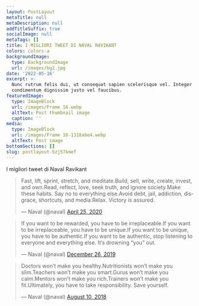 ```yaml
---
layout: PostLayout
metaTitle: null
metaDescription: null
addTitleSuffix: true
socialImage: null
metaTags: []
title: I MIGLIORI TWEET DI NAVAL RAVIKANT
colors: colors-a
backgroundImage:
  type: BackgroundImage
  url: /images/bg2.jpg
date: '2022-05-16'
excerpt: >-
  Nunc rutrum felis dui, ut consequat sapien scelerisque vel. Integer
  condimentum dignissim justo vel faucibus.
featuredImage:
  type: ImageBlock
  url: /images/Frame 16.webp
  altText: Post thumbnail image
  caption: ''
media:
  type: ImageBlock
  url: /images/Frame 16-1318abe4.webp
  altText: Post image
bottomSections: []
slug: postlayout-5zj57kmef
---
```

I migliori tweet di Naval Ravikant

<blockquote class="twitter-tweet"><p lang="en" dir="ltr">Fast, lift, sprint, stretch, and meditate.Build, sell, write, create, invest, and own.Read, reflect, love, seek truth, and ignore society.Make these habits. Say no to everything else.Avoid debt, jail, addiction, disgrace, shortcuts, and media.Relax. Victory is assured.</p>&mdash; Naval (@naval) <a href="https://twitter.com/naval/status/1254177712945500160?ref_src=twsrc%5Etfw">April 25, 2020</a></blockquote> <script async src="https://platform.twitter.com/widgets.js" charset="utf-8"></script>
<blockquote class="twitter-tweet"><p lang="en" dir="ltr">If you want to be rewarded, you have to be irreplaceable.If you want to be irreplaceable, you have to be unique.If you want to be unique, you have to be authentic.If you want to be authentic, stop listening to everyone and everything else. It’s drowning “you” out.</p>&mdash; Naval (@naval) <a href="https://twitter.com/naval/status/1210087254925836289?ref_src=twsrc%5Etfw">December 26, 2019</a></blockquote> <script async src="https://platform.twitter.com/widgets.js" charset="utf-8"></script>
<blockquote class="twitter-tweet"><p lang="en" dir="ltr">Doctors won’t make you healthy.Nutritionists won’t make you slim.Teachers won’t make you smart.Gurus won’t make you calm.Mentors won’t make you rich.Trainers won’t make you fit.Ultimately, you have to take responsibility. Save yourself.</p>&mdash; Naval (@naval) <a href="https://twitter.com/naval/status/1027776399329898496?ref_src=twsrc%5Etfw">August 10, 2018</a></blockquote> <script async src="https://platform.twitter.com/widgets.js" charset="utf-8"></script>
